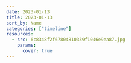 ```yaml
---
date: 2023-01-13
title: 2023-01-13
sort_by: Name
categories: ["timeline"]
resources:
  - src: 6c8348f2f67804810339f1046e9ea87.jpg
    params:
      cover: true
---
```

